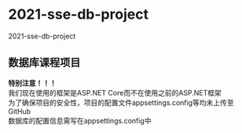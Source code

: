 # 2021-sse-db-project
2021-sse-db-project

##  数据库课程项目
**特别注意！！！**  
我们现在使用的框架是ASP.NET Core而不在使用之前的ASP.NET框架  
为了确保项目的安全性，项目的配置文件appsettings.config等均未上传至GitHub  
数据库的配置信息需写在appsettings.config中  
   
